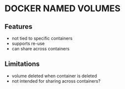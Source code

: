 # DOCKER NAMED VOLUMES

## Features

- not tied to specific containers
- supports re-use
- can share across containers

## Limitations

- volume deleted when container is deleted
- not intended for sharing across containers?
